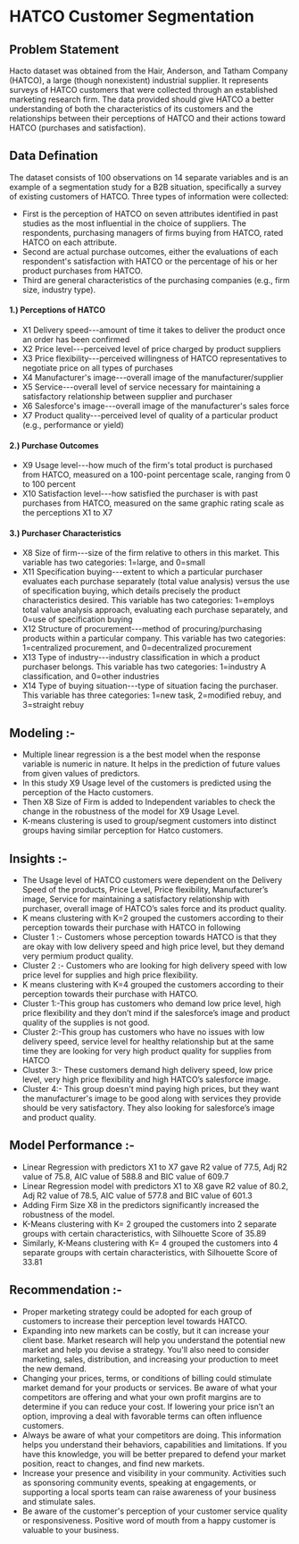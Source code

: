 # HATCO Customer Segmentation

## Problem Statement

Hacto dataset was obtained from the Hair, Anderson, and Tatham Company (HATCO), a large (though
nonexistent) industrial supplier. It represents surveys of HATCO customers that
were collected through an established marketing research firm. 
The data provided should give HATCO a better understanding of both the
characteristics of its customers and the relationships between their perceptions of
HATCO and their actions toward HATCO (purchases and satisfaction).

## Data Defination

The dataset consists of 100 observations on 14 separate variables and is an example of a segmentation study for a B2B situation, specifically a survey of existing customers of HATCO. Three types of information were collected:

- First is the perception of HATCO on seven attributes identified in past studies as the most influential in the choice of suppliers. The respondents, purchasing managers of firms buying from HATCO, rated HATCO on each attribute.
- Second are actual purchase outcomes, either the evaluations of each respondent's satisfaction with HATCO or the percentage of his or her product purchases from HATCO.
- Third are general characteristics of the purchasing companies (e.g., firm size, industry type).

#### 1.) Perceptions of HATCO
- X1 Delivery speed---amount of time it takes to deliver the product once an order has been confirmed
- X2 Price level---perceived level of price charged by product suppliers
- X3 Price flexibility---perceived willingness of HATCO representatives to negotiate price on all types of purchases
- X4 Manufacturer's image---overall image of the manufacturer/supplier
- X5 Service---overall level of service necessary for maintaining a satisfactory relationship between supplier and purchaser
- X6 Salesforce's image---overall image of the manufacturer's sales force
- X7 Product quality---perceived level of quality of a particular product (e.g., performance or yield) 

#### 2.) Purchase Outcomes
- X9 Usage level---how much of the firm's total product is purchased from HATCO, measured on a 100-point percentage scale, ranging from 0 to 100 percent
- X10 Satisfaction level---how satisfied the purchaser is with past purchases from HATCO, measured on the same graphic rating scale as the perceptions X1 to X7

#### 3.) Purchaser Characteristics 
- X8 Size of firm---size of the firm relative to others in this market. This variable has two categories: 1=large, and 0=small
- X11 Specification buying---extent to which a particular purchaser evaluates each purchase separately (total value analysis) versus the use of specification buying, which details precisely the product characteristics desired. This variable has two categories: 1=employs total value analysis approach, evaluating each purchase separately, and 0=use of specification buying
- X12 Structure of procurement---method of procuring/purchasing products within a particular company. This variable has two categories: 1=centralized procurement, and 0=decentralized procurement
- X13 Type of industry---industry classification in which a product purchaser belongs. This variable has two categories: 1=industry A classification, and 0=other industries
- X14 Type of buying situation---type of situation facing the purchaser. This variable has three categories: 1=new task, 2=modified rebuy, and 3=straight rebuy 

## Modeling :-
- Multiple linear regression is a the best model when the response variable is numeric in nature. It helps in the prediction of future values from given values of predictors. 
- In this study X9 Usage level of the customers is predicted using the perception of the Hacto customers.
- Then X8 Size of Firm is added to Independent variables to check the change in the robustness of the model for X9 Usage Level.
- K-means clustering is used to group/segment customers into distinct groups having similar perception for Hatco customers.

## Insights :-
- The Usage level of HATCO customers were dependent on the Delivery Speed of the products, Price Level, Price flexibility, Manufacturer’s image, Service for maintaining a satisfactory relationship with purchaser, overall image of HATCO’s sales force and its product quality.
- K means clustering with K=2 grouped the customers according to their perception towards their purchase with HATCO in following
- Cluster 1 :- Customers whose perception towards HATCO is that they are okay with low delivery speed and high price level, but they demand very permium product quality.
- Cluster 2 :- Customers who are looking for high delivery speed with low price level for supplies and high price flexibility.
- K means clustering with K=4 grouped the customers according to their perception towards their purchase with HATCO.
- Cluster 1:-This group has customers who demand low price level, high price flexibility and they don’t mind if the salesforce’s image and product quality of the supplies is not good.
- Cluster 2:-This group has customers who have no issues with low delivery speed, service level for healthy relationship but at the same time they are looking for very high product quality for supplies from HATCO
- Cluster 3:- These customers demand high delivery speed, low price level, very high price flexibility and high HATCO’s salesforce image.
- Cluster 4:- This group doesn't mind paying high prices, but they want the manufacturer's image to be good along with services they provide should be very satisfactory. They also looking for salesforce’s image and product quality.

## Model Performance :-
- Linear Regression with predictors X1 to X7 gave R2 value of 77.5, Adj R2 value of 75.8, AIC value of 588.8 and BIC value of 609.7
- Linear Regression model with predictors X1 to X8 gave R2 value of 80.2, Adj R2 value of 78.5, AIC value of 577.8 and BIC value of 601.3
- Adding Firm Size X8 in the predictors significantly increased the robustness of the model.
- K-Means clustering with K= 2 grouped the customers into 2 separate groups with certain characteristics, with Silhouette Score of 35.89
- Similarly, K-Means clustering with K= 4 grouped the customers into 4 separate groups with certain characteristics, with Silhouette Score of 33.81

## Recommendation :-
- Proper marketing strategy could be adopted for each group of customers to increase their perception level towards HATCO.
- Expanding into new markets can be costly, but it can increase your client base. Market research will help you understand the potential new market and help you devise a strategy. You'll also need to consider marketing, sales, distribution, and increasing your production to meet the new demand.
- Changing your prices, terms, or conditions of billing could stimulate market demand for your products or services. Be aware of what your competitors are offering and what your own profit margins are to determine if you can reduce your cost. If lowering your price isn’t an option, improving a deal with favorable terms can often influence customers.
- Always be aware of what your competitors are doing. This information helps you understand their behaviors, capabilities and limitations. If you have this knowledge, you will be better prepared to defend your market position, react to changes, and find new markets.
- Increase your presence and visibility in your community. Activities such as sponsoring community events, speaking at engagements, or supporting a local sports team can raise awareness of your business and stimulate sales.
- Be aware of the customer's perception of your customer service quality or responsiveness. Positive word of mouth from a happy customer is valuable to your business.



